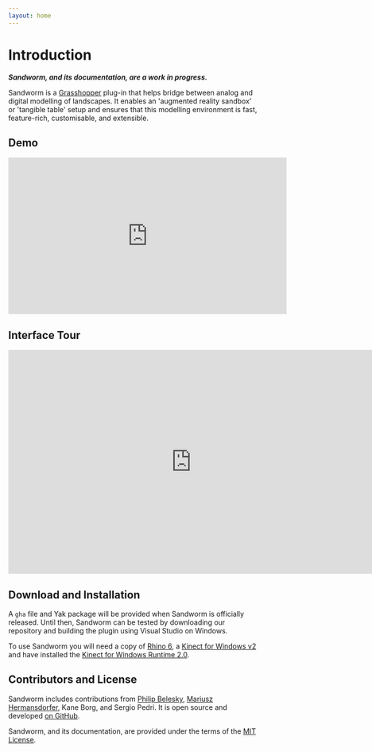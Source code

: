```yaml
---
layout: home
---
```


# Introduction

*__Sandworm, and its documentation, are a work in progress.__*

Sandworm is a [Grasshopper](https://www.grasshopper3d.com) plug-in that helps bridge between analog and digital modelling of landscapes. It enables an 'augmented reality sandbox' or 'tangible table' setup and ensures that this modelling environment is fast, feature-rich, customisable, and extensible.

## Demo

<iframe width="560" height="315" src="https://www.youtube.com/embed/qf9FTslbYbY" title="YouTube video player" frameborder="0" allow="accelerometer; autoplay; clipboard-write; encrypted-media; gyroscope; picture-in-picture" allowfullscreen></iframe>

## Interface Tour

<iframe width="736" height="450" src="https://www.youtube.com/embed/YYvz1QlTFQw" frameborder="0" allowfullscreen></iframe>

## Download and Installation

A `gha` file and Yak package will be provided when Sandworm is officially released. Until then, Sandworm can be tested by downloading our repository and building the plugin using Visual Studio on Windows.

To use Sandworm you will need a copy of [Rhino 6](https://www.rhino3d.com), a [Kinect for Windows v2](https://support.xbox.com/en-AU/xbox-on-windows/accessories/kinect-for-windows-v2-info) and have installed the [Kinect for Windows Runtime 2.0](https://www.microsoft.com/en-au/download/details.aspx?id=44559).

## Contributors and License

Sandworm includes contributions from [Philip Belesky](http://philipbelesky.com), [Mariusz Hermansdorfer](https://dk.linkedin.com/in/mrhe), Kane Borg, and Sergio Pedri. It is open source and developed [on GitHub](https://github.com/mariuszhermansdorfer/SandWorm/).

Sandworm, and its documentation, are provided under the terms of the [MIT License](https://github.com/mariuszhermansdorfer/SandWorm/blob/master/LICENSE).
